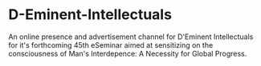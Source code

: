 # D-Eminent-Intellectuals
An online presence and advertisement channel for D'Eminent Intellectuals for it's forthcoming 45th eSeminar aimed at sensitizing on the consciousness of Man's Interdepence: A Necessity for Global Progress.
